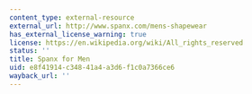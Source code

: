 ```yaml
---
content_type: external-resource
external_url: http://www.spanx.com/mens-shapewear
has_external_license_warning: true
license: https://en.wikipedia.org/wiki/All_rights_reserved
status: ''
title: Spanx for Men
uid: e8f41914-c348-41a4-a3d6-f1c0a7366ce6
wayback_url: ''
---
```

